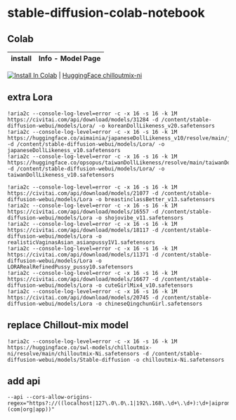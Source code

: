 # stable-diffusion-colab-notebook




## Colab

| install | Info - Model Page
| --- | --- |

[![Install In Colab](https://colab.research.google.com/assets/colab-badge.svg)](https://colab.research.google.com/github/wujun4code/stable-diffusion-colab-notebook/blob/main/chillout_mix_webui_colab.ipynb) | [HuggingFace chilloutmix-ni](https://huggingface.co/swl-models/chilloutmix-ni/blob/main/chilloutmix-Ni.safetensors)

## extra Lora

```
!aria2c --console-log-level=error -c -x 16 -s 16 -k 1M https://civitai.com/api/download/models/31284 -d /content/stable-diffusion-webui/models/Lora/ -o koreanDollLikeness_v20.safetensors
!aria2c --console-log-level=error -c -x 16 -s 16 -k 1M https://huggingface.co/aimainia/japaneseDollLikeness_v10/resolve/main/japaneseDollLikeness_v10.safetensors -d /content/stable-diffusion-webui/models/Lora/ -o japaneseDollLikeness_v10.safetensors
!aria2c --console-log-level=error -c -x 16 -s 16 -k 1M https://huggingface.co/opsopus/taiwanDollLikeness/resolve/main/taiwanDollLikeness_v10.safetensors -d /content/stable-diffusion-webui/models/Lora/ -o taiwanDollLikeness_v10.safetensors

!aria2c --console-log-level=error -c -x 16 -s 16 -k 1M https://civitai.com/api/download/models/21077 -d /content/stable-diffusion-webui/models/Lora -o breastinclassBetter_v13.safetensors
!aria2c --console-log-level=error -c -x 16 -s 16 -k 1M https://civitai.com/api/download/models/16557 -d /content/stable-diffusion-webui/models/Lora -o shojovibe_v11.safetensors
!aria2c --console-log-level=error -c -x 16 -s 16 -k 1M https://civitai.com/api/download/models/18117 -d /content/stable-diffusion-webui/models/Lora -o realisticVaginasAsian_asianpussy1V1.safetensors
!aria2c --console-log-level=error -c -x 16 -s 16 -k 1M https://civitai.com/api/download/models/11371 -d /content/stable-diffusion-webui/models/Lora -o LORARealRefinedPussy_pussy10.safetensors
!aria2c --console-log-level=error -c -x 16 -s 16 -k 1M https://civitai.com/api/download/models/16677 -d /content/stable-diffusion-webui/models/Lora -o cuteGirlMix4_v10.safetensors
!aria2c --console-log-level=error -c -x 16 -s 16 -k 1M https://civitai.com/api/download/models/20745 -d /content/stable-diffusion-webui/models/Lora -o chineseQingchunGirl.safetensors
```

## replace Chillout-mix model 

```
!aria2c --console-log-level=error -c -x 16 -s 16 -k 1M https://huggingface.co/swl-models/chilloutmix-ni/resolve/main/chilloutmix-Ni.safetensors -d /content/stable-diffusion-webui/models/Stable-diffusion -o chilloutmix-Ni.safetensors

```

## add api 

```
--api --cors-allow-origins-regex="https?://((localhost|127\.0\.0\.1|192\.168\.\d+\.\d+):\d+|aipromptor\.(com|org|app))"
```